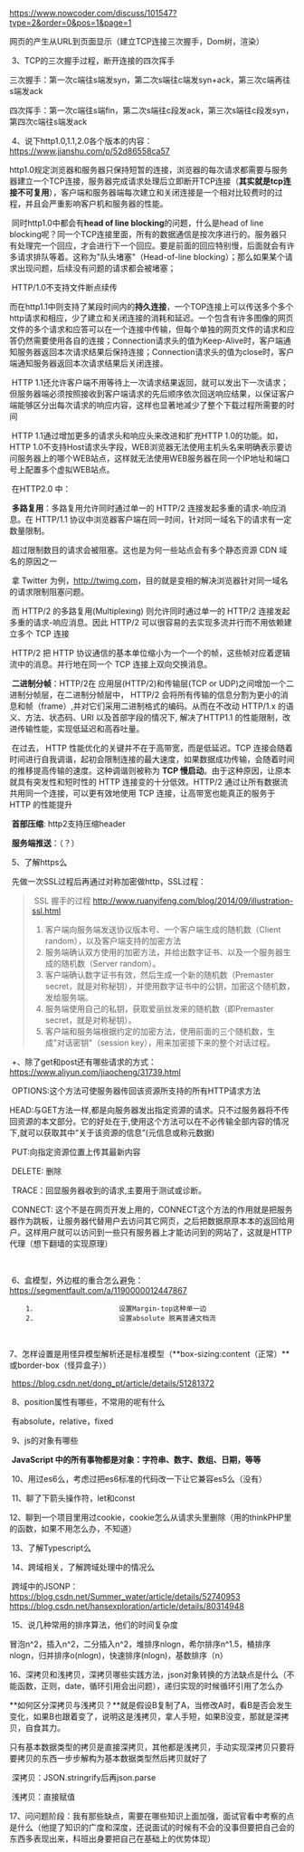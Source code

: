 https://www.nowcoder.com/discuss/101547?type=2&order=0&pos=1&page=1

网页的产生从URL到页面显示（建立TCP连接三次握手，Dom树，渲染）

​	3、TCP的三次握手过程，断开连接的四次挥手

​		三次握手：第一次c端往s端发syn，第二次s端往c端发syn+ack，第三次c端再往s端发ack

​		四次挥手：第一次c端往s端fin，第二次s端往c段发ack，第三次s端往c段发syn，第四次c端往s端发ack

​	4、说下http1.0,1.1,2.0各个版本的内容：https://www.jianshu.com/p/52d86558ca57

​		http1.0规定浏览器和服务器只保持短暂的连接，浏览器的每次请求都需要与服务器建立一个TCP连接，服务器完成请求处理后立即断开TCP连接（**其实就是tcp连接不可复用**），客户端和服务器端每次建立和关闭连接是一个相对比较费时的过程，并且会严重影响客户机和服务器的性能。

​		同时http1.0中都会有**head of line blocking**的问题，什么是head of line blocking呢？同一个TCP连接里面，所有的数据通信是按次序进行的。服务器只有处理完一个回应，才会进行下一个回应。要是前面的回应特别慢，后面就会有许多请求排队等着。这称为"队头堵塞"（Head-of-line blocking）；那么如果某个请求出现问题，后续没有问题的请求都会被堵塞；

​		HTTP/1.0不支持文件断点续传

​		而在http1.1中则支持了某段时间内的**持久连接**，一个TOP连接上可以传送多个多个http请求和相应，少了建立和关闭连接的消耗和延迟。一个包含有许多图像的网页文件的多个请求和应答可以在一个连接中传输，但每个单独的网页文件的请求和应答仍然需要使用各自的连接；Connection请求头的值为Keep-Alive时，客户端通知服务器返回本次请求结果后保持连接；Connection请求头的值为close时，客户端通知服务器返回本次请求结果后关闭连接。

​		HTTP 1.1还允许客户端不用等待上一次请求结果返回，就可以发出下一次请求；但服务器端必须按照接收到客户端请求的先后顺序依次回送响应结果，以保证客户端能够区分出每次请求的响应内容，这样也显著地减少了整个下载过程所需要的时间

​		HTTP 1.1通过增加更多的请求头和响应头来改进和扩充HTTP 1.0的功能。如，HTTP 1.0不支持Host请求头字段，WEB浏览器无法使用主机头名来明确表示要访问服务器上的哪个WEB站点，这样就无法使用WEB服务器在同一个IP地址和端口号上配置多个虚拟WEB站点。

​	       在HTTP2.0 中： 

​		**多路复用**：多路复用允许同时通过单一的 HTTP/2 连接发起多重的请求-响应消息。在 HTTP/1.1 协议中浏览器客户端在同一时间，针对同一域名下的请求有一定数量限制。

​			超过限制数目的请求会被阻塞。这也是为何一些站点会有多个静态资源 CDN 域名的原因之一

​			拿 Twitter 为例，<http://twimg.com>，目的就是变相的解决浏览器针对同一域名的请求限制阻塞问题。

​			而 HTTP/2 的多路复用(Multiplexing) 则允许同时通过单一的 HTTP/2 连接发起多重的请求-响应消息。因此 HTTP/2 可以很容易的去实现多流并行而不用依赖建立多个 TCP 连接

​			HTTP/2 把 HTTP 协议通信的基本单位缩小为一个一个的帧，这些帧对应着逻辑流中的消息。并行地在同一个 TCP 连接上双向交换消息。

​		**二进制分帧**：HTTP/2在 应用层(HTTP/2)和传输层(TCP or UDP)之间增加一个二进制分帧层，在二进制分帧层中， HTTP/2 会将所有传输的信息分割为更小的消息和帧（frame）,并对它们采用二进制格式的编码。从而在不改动 HTTP/1.x 的语义、方法、状态码、URI 以及首部字段的情况下, 解决了HTTP1.1 的性能限制，改进传输性能，实现低延迟和高吞吐量。

​		在过去， HTTP 性能优化的关键并不在于高带宽，而是低延迟。TCP 连接会随着时间进行自我调谐，起初会限制连接的最大速度，如果数据成功传输，会随着时间的推移提高传输的速度。这种调谐则被称为 **TCP 慢启动**。由于这种原因，让原本就具有突发性和短时性的 HTTP 连接变的十分低效。HTTP/2 通过让所有数据流共用同一个连接，可以更有效地使用 TCP 连接，让高带宽也能真正的服务于 HTTP 的性能提升

​		**首部压缩**: http2支持压缩header

​		**服务端推送**：（？）



​	5、了解https么

​		先做一次SSL过程后再通过对称加密做http，SSL过程：

> ​		SSL 握手的过程 http://www.ruanyifeng.com/blog/2014/09/illustration-ssl.html
>
> 1. 客户端向服务端发送协议版本号、一个客户端生成的随机数（Client random），以及客户端支持的加密方法 
> 2. 服务端确认双方使用的加密方法，并给出数字证书、以及一个服务器生成的随机数（Server random）。 
> 3. 客户端确认数字证书有效，然后生成一个新的随机数（Premaster secret，就是对称秘钥），并使用数字证书中的公钥，加密这个随机数，发给服务端。
> 4. 服务端使用自己的私钥，获取爱丽丝发来的随机数（即Premaster secret，就是对称秘钥）。 
> 5. 客户端和服务端根据约定的加密方法，使用前面的三个随机数，生成"对话密钥"（session key），用来加密接下来的整个对话过程。

​	+、除了get和post还有哪些请求的方式：https://www.aliyun.com/jiaocheng/31739.html

​		OPTIONS:这个方法可使服务器传回该资源所支持的所有HTTP请求方法

​		HEAD:与GET方法一样,都是向服务器发出指定资源的请求。只不过服务器将不传回资源的本文部分。它的好处在于,使用这个方法可以在不必传输全部内容的情况下,就可以获取其中“关于该资源的信息”(元信息或称元数据)

​		PUT:向指定资源位置上传其最新内容

​		DELETE: 删除

​		TRACE：回显服务器收到的请求,主要用于测试或诊断。

​		CONNECT: 这个不是在网页开发上用的，CONNECT这个方法的作用就是把服务器作为跳板，让服务器代替用户去访问其它网页，之后把数据原原本本的返回给用户。这样用户就可以访问到一些只有服务器上才能访问到的网站了，这就是HTTP代理（想下翻墙的实现原理）

​		

​	6、盒模型，外边框的重合怎么避免：https://segmentfault.com/a/1190000012447867

  		1. ​					设置Margin-top这种单一边
  		2. ​					设置absolute 脱离普通文档流

​		

​	7、怎样设置是用怪异模型解析还是标准模型（**box-sizing:content（正常）**或border-box（怪异盒子））

​		https://blog.csdn.net/dong_pt/article/details/51281372

​	8、position属性有哪些，不常用的呢有什么

​		有absolute，relative，fixed

​	9、js的对象有哪些

​		**JavaScript 中的所有事物都是对象：字符串、数字、数组、日期，等等**

​	10、用过es6么，考虑过把es6标准的代码改一下让它兼容es5么（没有）

​	11、聊了下箭头操作符，let和const

​	12、聊到一个项目里用过cookie，cookie怎么从请求头里删除（用的thinkPHP里的函数，如果不用怎么办，不知道）

​	13、了解Typescript么

​	14、跨域相关，了解跨域处理中的情况么

​		跨域中的JSONP：https://blog.csdn.net/Summer_water/article/details/52740953   https://blog.csdn.net/hansexploration/article/details/80314948

​	15、说几种常用的排序算法，他们的时间复杂度

​		冒泡n^2，插入n^2，二分插入n^2，堆排序nlogn，希尔排序n^1.5，桶排序nlogn，归并排序o(nlogn)，快速排序(nlogn)，基数排序（n）

​	16、深拷贝和浅拷贝，深拷贝哪些实践方法，json对象转换的方法缺点是什么（不能函数，正则，date，循环引用会出问题），递归实现的时候循环引用了怎么办

​		**如何区分深拷贝与浅拷贝？**就是假设B复制了A，当修改A时，看B是否会发生变化，如果B也跟着变了，说明这是浅拷贝，拿人手短，如果B没变，那就是深拷贝，自食其力。

​		只有基本数据类型的拷贝是直接深拷贝，其他都是浅拷贝，手动实现深拷贝只要将要拷贝的东西一步步解构为基本数据类型然后拷贝就好了

​		深拷贝：JSON.stringrify后再json.parse

​		浅拷贝：直接赋值

​	17、问问题阶段：我有那些缺点，需要在哪些知识上面加强，面试官看中考察的点是什么（他提了知识的广度和深度，还说面试的时候有不会的没事但要把自己会的东西多表现出来，科班出身要把自己在基础上的优势体现）